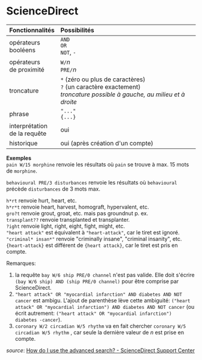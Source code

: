 # ScienceDirect

| Fonctionnalités | Possibilités |
| :-------- | :---- |
| opérateurs<br/>booléens | `AND`<br/>`OR`<br/>`NOT`, `-` |
| opérateurs<br/>de proximité | `W/`*n*<br/>`PRE/`*n* |
| troncature | `*` (zéro ou plus de caractères)<br/>`?` (un caractère exactement) <br/>*troncature possible à gauche, au milieu et à droite* |
| phrase | `"..."`<br/>`{...}` |
| interprétation<br/>de la requête | oui |
| historique | oui (après création d'un compte) |

**Exemples**   
`pain W/15 morphine` renvoie les résultats où `pain` se trouve à max. 15 mots de `morphine`.   

`behavioural PRE/3 disturbances` renvoie les résultats où `behavioural` précède `disturbances` de 3 mots max.   

`h*rt` renvoie hurt, heart, etc.   
`h*r*t` renvoie heart, harvest, homograft, hypervalent, etc.   
`gro?t` renvoie grout, groat, etc. mais pas groundnut p. ex.   
`transplant??` renvoie transplanted et transplanter.   
`?ight` renvoie light, right, eight, fight, might, etc.   
`"heart attack"` est équivalent à `"heart-attack"`, car le tiret est ignoré.   
`"criminal* insan*"` renvoie "criminally insane", "criminal insanity", etc.   
`{heart-attack}` est différent de `{heart attack}`, car le tiret est pris en compte.   

Remarques:   
1. la requête `bay W/6 ship PRE/0 channel` n'est pas valide. Elle doit s'écrire `(bay W/6 ship) AND (ship PRE/0 channel)` pour être comprise par ScienceDirect.   
2. `"heart attack" OR "myocardial infarction" AND diabetes AND NOT cancer` est ambigu. L'ajout de parenthèse lève cette ambiguité: `("heart attack" OR "myocardial infarction") AND diabetes AND NOT cancer` (ou écrit autrement: `("heart attack" OR "myocardial infarction") diabetes -cancer`).
3. `coronary W/2 circadian W/5 rhythm` va en fait chercher `coronary W/5 circadian W/5 rhythm` , car seule la dernière valeur de *n* est prise en compte.   

*source*: [How do I use the advanced search? - ScienceDirect Support Center](https://service.elsevier.com/app/answers/detail/a_id/25974/supporthub/sciencedirect/)

